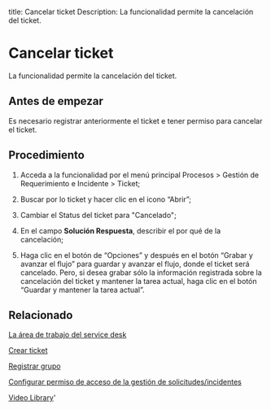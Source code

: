 title:  Cancelar ticket 
Description: La funcionalidad permite la cancelación del ticket. 
# Cancelar ticket

La funcionalidad permite la cancelación del ticket.

Antes de empezar
----------------

Es necesario registrar anteriormente el ticket e tener permiso para cancelar el
ticket.

Procedimiento
-------------

1.  Acceda a la funcionalidad por el menú principal Procesos \> Gestión de
    Requerimiento e Incidente \> Ticket;

2.  Buscar por lo ticket y hacer clic en el icono “Abrir”;

3.  Cambiar el Status del ticket para "Cancelado";

4.  En el campo **Solución Respuesta**, describir el por qué de la cancelación;

5.  Haga clic en el botón de “Opciones” y después en el botón “Grabar y avanzar
    el flujo” para guardar y avanzar el flujo, donde el ticket será cancelado.
    Pero, si desea grabar sólo la información registrada sobre la cancelación
    del ticket y mantener la tarea actual, haga clic en el botón “Guardar y
    mantener la tarea actual”.

Relacionado
-----------

[La área de trabajo del service desk](/es-es/citsmart-platform-9/processes/tickets/use/desktop-of-service-desk.html)

[Crear ticket](/es-es/citsmart-platform-9/processes/tickets/use/create-ticket.html)

[Registrar grupo](/es-es/citsmart-platform-9/initial-settings/access-settings/user/register-groups.html)

[Configurar permiso de acceso de la gestión de solicitudes/incidentes](/es-es/citsmart-platform-9/processes/tickets/configuration/access-ticket-management.html)

<i class='fa fa-youtube-play  fa-2x' style='color:#97ce17;vertical-align: middle;'> </i> [Video Library](https://www.youtube.com/playlist?list=PLB5qK2uzf2ROfIFL9F-3s-gomHNzudBEy)'

<!-- !!! tip "About"

    <b>Product/Version:</b> CITSmart | 8.00 &nbsp;&nbsp;
    <b>Updated:</b>01/25/2019 - Larissa Lourenço


